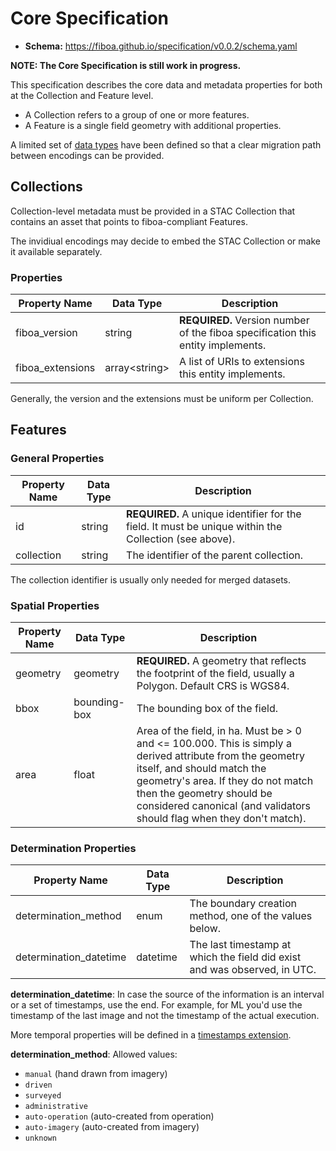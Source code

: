 # Core Specification

- **Schema:** <https://fiboa.github.io/specification/v0.0.2/schema.yaml>

**NOTE: The Core Specification is still work in progress.**

This specification describes the core data and metadata properties for both at the
Collection and Feature level.

- A Collection refers to a group of one or more features.
- A Feature is a single field geometry with additional properties.

A limited set of [data types](datatypes.md) have been defined so that a clear migration path
between encodings can be provided.

## Collections

Collection-level metadata must be provided in a STAC Collection that contains an
asset that points to fiboa-compliant Features.

The invidiual encodings may decide to embed the STAC Collection or make it available separately.

### Properties

| Property Name    | Data Type      | Description |
| ---------------- | -------------- | ----------- |
| fiboa_version    | string         | **REQUIRED.** Version number of the fiboa specification this entity implements. |
| fiboa_extensions | array\<string> | A list of URIs to extensions this entity implements. |

Generally, the version and the extensions must be uniform per Collection. 

## Features

### General Properties

| Property Name | Data Type | Description |
| ------------- | --------- | ----------- |
| id            | string    | **REQUIRED.** A unique identifier for the field. It must be unique within the Collection (see above). |
| collection    | string    | The identifier of the parent collection. |

The collection identifier is usually only needed for merged datasets.

### Spatial Properties

| Property Name | Data Type    | Description |
| ------------- | ------------ | ----------- |
| geometry      | geometry     | **REQUIRED.** A geometry that reflects the footprint of the field, usually a Polygon. Default CRS is WGS84. |
| bbox          | bounding-box | The bounding box of the field. |
| area          | float        | Area of the field, in ha. Must be > 0 and <= 100.000. This is simply a derived attribute from the geometry itself, and should match the geometry's area. If they do not match then the geometry should be considered canonical (and validators should flag when they don't match). |

### Determination Properties

| Property Name          | Data Type | Description |
| ---------------------- | --------- | ----------- |
| determination_method   | enum      | The boundary creation method, one of the values below. |
| determination_datetime | datetime  | The last timestamp at which the field did exist and was observed, in UTC. |

**determination_datetime**: In case the source of the information is an
interval or a set of timestamps, use the end.
For example, for ML you'd use the timestamp of the last image and not the
timestamp of the actual execution.

More temporal properties will be defined in a [timestamps extension](https://github.com/fiboa/extensions/issues/1).

**determination_method**: Allowed values:
- `manual` (hand drawn from imagery)
- `driven`
- `surveyed`
- `administrative`
- `auto-operation` (auto-created from operation)
- `auto-imagery` (auto-created from imagery)
- `unknown`
